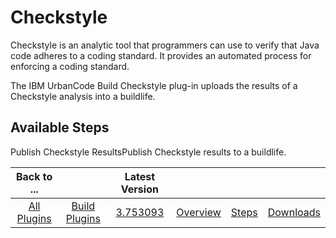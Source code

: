 
Checkstyle
==========


Checkstyle is an analytic tool that programmers can use to verify that Java code adheres to a coding standard. It 
provides an automated process for enforcing a coding standard.


The IBM UrbanCode Build Checkstyle plug-in uploads the 
results of a Checkstyle analysis into a buildlife.



Available Steps
---------------


Publish Checkstyle 
ResultsPublish Checkstyle results to a buildlife.





|Back to ...||Latest Version||||
| :---: | :---: | :---: | :---: | :---: | :---: |
|[All Plugins](../../index.md)|[Build Plugins](../README.md)|[3.753093](https://raw.githubusercontent.com/UrbanCode/IBM-UCB-PLUGINS/main/files/checkstyle/checkstyle-3.753093.zip)|[Overview](overview.md)|[Steps](steps.md)|[Downloads](downloads.md)|
